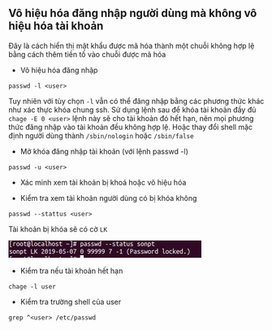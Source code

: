 ## Vô hiệu hóa đăng nhập người dùng mà không vô hiệu hóa tài khoản
Đây là cách hiển thị mật khẩu được mã hóa thành một chuỗi không hợp lệ bằng cách thêm tiền tố vào chuỗi được mã hóa
* Vô hiệu hóa đăng nhập
```
passwd -l <user>
```
Tuy nhiên với tùy chọn `-l` vẫn có thể đăng nhập bằng các phương thức khác như xác thực khóa chung ssh. Sử dụng lệnh sau để khóa tài khoản đầy đủ `chage -E 0 <user>` lệnh này sẽ cho tài khoản đó hết hạn, nên mọi phương thức đăng nhập vào tài khoản đều không hợp lệ.
Hoặc thay đổi shell mặc định người dùng thành `/sbin/nologin` hoặc `/sbin/false`
* Mở khóa đăng nhập tài khoản (với lệnh passwd -l)
```
passwd -u <user>
```
* Xác minh xem tài khoản bị khoá hoặc vô hiệu hóa
- Kiểm tra xem tài khoản người dùng có bị khóa không
```
passwd --stattus <user>
```
Tài khoản bị khóa sẽ có cờ `LK`

![status](images_service/lock.png)

- Kiểm tra nếu tài khoản hết hạn

```
chage -l user
```
- Kiểm tra trường shell của user
```
grep ^<user> /etc/passwd
```
